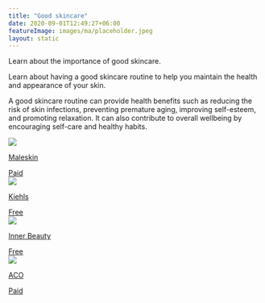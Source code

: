 ```yaml
---
title: "Good skincare"
date: 2020-09-01T12:49:27+06:00
featureImage: images/ma/placeholder.jpeg
layout: static
---
```


Learn about the importance of good skincare.

Learn about having a good skincare routine to help you maintain the health and appearance of your skin.

A good skincare routine can provide health benefits such as reducing the risk of skin infections, preventing premature aging, improving self-esteem, and promoting relaxation. It can also contribute to overall wellbeing by encouraging self-care and healthy habits.

<a class="ma-link" href="https://www.maleskin.co.uk/skin-care-for-men/skin-care-kits-for-men"><div class="ma-card ma-card-Health"><div class="ma-icon"><img src ="/images/Icon-pound - health - opacity.svg"/></div><div class="ma-name"><p>Maleskin</p></div><div class="ma-paid-text"><span>Paid</span></div></div></a><a class="ma-link" href="https://www.kiehls.com/skincare-advice/skincare-for-men.html"><div class="ma-card ma-card-Health"><div class="ma-icon"><img src ="/images/Icon-check - health - opacity.svg"/></div><div class="ma-name"><p>Kiehls</p></div><div class="ma-paid-text"><span>Free</span></div></div></a><a class="ma-link" href="https://www.innerbeautychallenge.com/mens-skincare-why-is-it-important/"><div class="ma-card ma-card-Health"><div class="ma-icon"><img src ="/images/Icon-check - health - opacity.svg"/></div><div class="ma-name"><p>Inner Beauty</p></div><div class="ma-paid-text"><span>Free</span></div></div></a><a class="ma-link" href="https://www.awin1.com/cread.php?awinmid=47631&awinaffid=1198638&ued=https%3A%2F%2Facoskincare.co.uk%2F"><div class="ma-card ma-card-Health"><div class="ma-icon"><img src ="/images/Icon-pound - health - opacity.svg"/></div><div class="ma-name"><p>ACO</p></div><div class="ma-paid-text"><span>Paid</span></div></div></a>  

<br/><br/>






